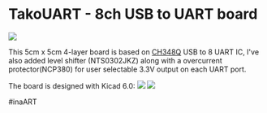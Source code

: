 # TakoUART - 8ch USB to UART board

![](https://i.imgur.com/hdIFla9.jpg)

This 5cm x 5cm 4-layer board is based on [CH348Q](http://www.wch-ic.com/products/CH348.html?) USB to 8 UART IC, I've also added level shifter (NTS0302JKZ) along with a overcurrent protector(NCP380) for user selectable 3.3V output on each UART port.

The board is designed with Kicad 6.0:
![](https://i.imgur.com/PWxYefq.png)
![](https://i.imgur.com/U5zm4ql.png)


#inaART
